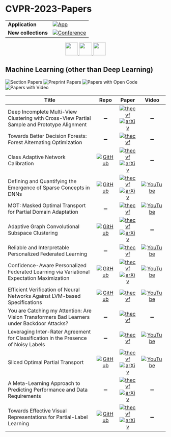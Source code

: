 # CVPR-2023-Papers

<table>
    <tr>
        <td><strong>Application</strong></td>
        <td>
            <a href="https://huggingface.co/spaces/DmitryRyumin/NewEraAI-Papers" style="float:left;">
                <img src="https://img.shields.io/badge/🤗-NewEraAI--Papers-FFD21F.svg" alt="App" />
            </a>
        </td>
    </tr>
    <tr>
        <td><strong>New collections</strong></td>
        <td>
            <a href="https://github.com/DmitryRyumin/CVPR-2023-24-Papers/blob/main/README.md">
                <img src="http://img.shields.io/badge/CVPR-2024-0073AE.svg" alt="Conference">
            </a>
        </td>
    </tr>
</table>

<div align="center">
  <a href="https://github.com/DmitryRyumin/CVPR-2023-24-Papers/blob/main/sections/2023/main/document-analysis-and-understanding.md">
    <img src="https://cdn.jsdelivr.net/gh/DmitryRyumin/NewEraAI-Papers@main/images/left.svg" width="40" alt="" />
  </a>
  <a href="https://github.com/DmitryRyumin/CVPR-2023-24-Papers/">
    <img src="https://cdn.jsdelivr.net/gh/DmitryRyumin/NewEraAI-Papers@main/images/home.svg" width="40" alt="" />
  </a>
  <a href="https://github.com/DmitryRyumin/CVPR-2023-24-Papers/blob/main/sections/2023/main/physics-based-vision-and-shape-from-x.md">
    <img src="https://cdn.jsdelivr.net/gh/DmitryRyumin/NewEraAI-Papers@main/images/right.svg" width="40" alt="" />
  </a>
</div>

## Machine Learning (other than Deep Learning)

![Section Papers](https://img.shields.io/badge/Section%20Papers-14-42BA16) ![Preprint Papers](https://img.shields.io/badge/Preprint%20Papers-8-b31b1b) ![Papers with Open Code](https://img.shields.io/badge/Papers%20with%20Open%20Code-7-1D7FBF) ![Papers with Video](https://img.shields.io/badge/Papers%20with%20Video-7-FF0000)

| **Title** | **Repo** | **Paper** | **Video** |
|-----------|:--------:|:---------:|:---------:|
| Deep Incomplete Multi-View Clustering with Cross-View Partial Sample and Prototype Alignment | :heavy_minus_sign: | [![thecvf](https://img.shields.io/badge/pdf-thecvf-7395C5.svg)](https://openaccess.thecvf.com/content/CVPR2023/papers/Jin_Deep_Incomplete_Multi-View_Clustering_With_Cross-View_Partial_Sample_and_Prototype_CVPR_2023_paper.pdf) <br /> [![arXiv](https://img.shields.io/badge/arXiv-2303.15689-b31b1b.svg)](http://arxiv.org/abs/2303.15689) | :heavy_minus_sign: |
| Towards Better Decision Forests: Forest Alternating Optimization | :heavy_minus_sign: | [![thecvf](https://img.shields.io/badge/pdf-thecvf-7395C5.svg)](https://openaccess.thecvf.com/content/CVPR2023/papers/Carreira-Perpinan_Towards_Better_Decision_Forests_Forest_Alternating_Optimization_CVPR_2023_paper.pdf) | :heavy_minus_sign: |
| Class Adaptive Network Calibration | [![GitHub](https://img.shields.io/github/stars/by-liu/CALS?style=flat)](https://github.com/by-liu/CALS) | [![thecvf](https://img.shields.io/badge/pdf-thecvf-7395C5.svg)](https://openaccess.thecvf.com/content/CVPR2023/papers/Liu_Class_Adaptive_Network_Calibration_CVPR_2023_paper.pdf) <br /> [![arXiv](https://img.shields.io/badge/arXiv-2211.15088-b31b1b.svg)](http://arxiv.org/abs/2211.15088) | :heavy_minus_sign: |
| Defining and Quantifying the Emergence of Sparse Concepts in DNNs | [![GitHub](https://img.shields.io/github/stars/sjtu-xai-lab/aog?style=flat)](https://github.com/sjtu-xai-lab/aog) | [![thecvf](https://img.shields.io/badge/pdf-thecvf-7395C5.svg)](https://openaccess.thecvf.com/content/CVPR2023/papers/Ren_Defining_and_Quantifying_the_Emergence_of_Sparse_Concepts_in_DNNs_CVPR_2023_paper.pdf) <br /> [![arXiv](https://img.shields.io/badge/arXiv-2111.06206-b31b1b.svg)](http://arxiv.org/abs/2111.06206) | [![YouTube](https://img.shields.io/badge/YouTube-%23FF0000.svg?style=for-the-badge&logo=YouTube&logoColor=white)](https://www.youtube.com/watch?v=wq7eM-fcNGg) |
| MOT: Masked Optimal Transport for Partial Domain Adaptation | :heavy_minus_sign: | [![thecvf](https://img.shields.io/badge/pdf-thecvf-7395C5.svg)](https://openaccess.thecvf.com/content/CVPR2023/papers/Luo_MOT_Masked_Optimal_Transport_for_Partial_Domain_Adaptation_CVPR_2023_paper.pdf) | [![YouTube](https://img.shields.io/badge/YouTube-%23FF0000.svg?style=for-the-badge&logo=YouTube&logoColor=white)](https://www.youtube.com/watch?v=L2zqUfzlqHo) |
| Adaptive Graph Convolutional Subspace Clustering | [![GitHub](https://img.shields.io/github/stars/weilyshmtu/AGCSC?style=flat)](https://github.com/weilyshmtu/AGCSC) | [![thecvf](https://img.shields.io/badge/pdf-thecvf-7395C5.svg)](https://openaccess.thecvf.com/content/CVPR2023/papers/Wei_Adaptive_Graph_Convolutional_Subspace_Clustering_CVPR_2023_paper.pdf) <br /> [![arXiv](https://img.shields.io/badge/arXiv-2305.03414-b31b1b.svg)](http://arxiv.org/abs/2305.03414) | :heavy_minus_sign: |
| Reliable and Interpretable Personalized Federated Learning | :heavy_minus_sign: | [![thecvf](https://img.shields.io/badge/pdf-thecvf-7395C5.svg)](https://openaccess.thecvf.com/content/CVPR2023/papers/Qin_Reliable_and_Interpretable_Personalized_Federated_Learning_CVPR_2023_paper.pdf) | [![YouTube](https://img.shields.io/badge/YouTube-%23FF0000.svg?style=for-the-badge&logo=YouTube&logoColor=white)](https://www.youtube.com/watch?v=62u4Uf6uxn8) |
| Confidence-Aware Personalized Federated Learning via Variational Expectation Maximization | [![GitHub](https://img.shields.io/github/stars/JunyiZhu-AI/confidence_aware_PFL?style=flat)](https://github.com/JunyiZhu-AI/confidence_aware_PFL) | [![thecvf](https://img.shields.io/badge/pdf-thecvf-7395C5.svg)](https://openaccess.thecvf.com/content/CVPR2023/papers/Zhu_Confidence-Aware_Personalized_Federated_Learning_via_Variational_Expectation_Maximization_CVPR_2023_paper.pdf) <br /> [![arXiv](https://img.shields.io/badge/arXiv-2305.12557-b31b1b.svg)](http://arxiv.org/abs/2305.12557) | [![YouTube](https://img.shields.io/badge/YouTube-%23FF0000.svg?style=for-the-badge&logo=YouTube&logoColor=white)](https://www.youtube.com/watch?v=EB1fw1SZnEU) |
| Efficient Verification of Neural Networks Against LVM-based Specifications | [![GitHub](https://img.shields.io/github/stars/hh10/Efficient-Verification-of-NNs-against-LVM-based-Specifications?style=flat)](https://github.com/hh10/Efficient-Verification-of-NNs-against-LVM-based-Specifications) | [![thecvf](https://img.shields.io/badge/pdf-thecvf-7395C5.svg)](https://openaccess.thecvf.com/content/CVPR2023/papers/Hanspal_Efficient_Verification_of_Neural_Networks_Against_LVM-Based_Specifications_CVPR_2023_paper.pdf) | [![YouTube](https://img.shields.io/badge/YouTube-%23FF0000.svg?style=for-the-badge&logo=YouTube&logoColor=white)](https://www.youtube.com/watch?v=7AFTMjaYUxg) |
| You are Catching my Attention: Are Vision Transformers Bad Learners under Backdoor Attacks? | :heavy_minus_sign: | [![thecvf](https://img.shields.io/badge/pdf-thecvf-7395C5.svg)](https://openaccess.thecvf.com/content/CVPR2023/papers/Yuan_You_Are_Catching_My_Attention_Are_Vision_Transformers_Bad_Learners_CVPR_2023_paper.pdf) | :heavy_minus_sign: |
| Leveraging Inter-Rater Agreement for Classification in the Presence of Noisy Labels | :heavy_minus_sign: | [![thecvf](https://img.shields.io/badge/pdf-thecvf-7395C5.svg)](https://openaccess.thecvf.com/content/CVPR2023/papers/Bucarelli_Leveraging_Inter-Rater_Agreement_for_Classification_in_the_Presence_of_Noisy_CVPR_2023_paper.pdf) | [![YouTube](https://img.shields.io/badge/YouTube-%23FF0000.svg?style=for-the-badge&logo=YouTube&logoColor=white)](https://www.youtube.com/watch?v=khpOlR9u1U8) |
| Sliced Optimal Partial Transport | [![GitHub](https://img.shields.io/github/stars/yikun-baio/sliced_opt?style=flat)](https://github.com/yikun-baio/sliced_opt) | [![thecvf](https://img.shields.io/badge/pdf-thecvf-7395C5.svg)](https://openaccess.thecvf.com/content/CVPR2023/papers/Bai_Sliced_Optimal_Partial_Transport_CVPR_2023_paper.pdf) <br /> [![arXiv](https://img.shields.io/badge/arXiv-2212.08049-b31b1b.svg)](http://arxiv.org/abs/2212.08049) | [![YouTube](https://img.shields.io/badge/YouTube-%23FF0000.svg?style=for-the-badge&logo=YouTube&logoColor=white)](https://www.youtube.com/watch?v=HDJ0b9NJEB4) |
| A Meta-Learning Approach to Predicting Performance and Data Requirements | :heavy_minus_sign: | [![thecvf](https://img.shields.io/badge/pdf-thecvf-7395C5.svg)](https://openaccess.thecvf.com/content/CVPR2023/papers/Jain_A_Meta-Learning_Approach_to_Predicting_Performance_and_Data_Requirements_CVPR_2023_paper.pdf) <br /> [![arXiv](https://img.shields.io/badge/arXiv-2303.01598-b31b1b.svg)](http://arxiv.org/abs/2303.01598) | :heavy_minus_sign: |
| Towards Effective Visual Representations for Partial-Label Learning | [![GitHub](https://img.shields.io/github/stars/AlphaXia/PaPi?style=flat)](https://github.com/AlphaXia/PaPi) | [![thecvf](https://img.shields.io/badge/pdf-thecvf-7395C5.svg)](https://openaccess.thecvf.com/content/CVPR2023/papers/Xia_Towards_Effective_Visual_Representations_for_Partial-Label_Learning_CVPR_2023_paper.pdf) <br /> [![arXiv](https://img.shields.io/badge/arXiv-2305.06080-b31b1b.svg)](http://arxiv.org/abs/2305.06080) | :heavy_minus_sign: |

